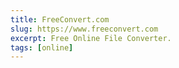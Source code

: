 ```yaml
---
title: FreeConvert.com
slug: https://www.freeconvert.com
excerpt: Free Online File Converter.
tags: [online]
---
```

